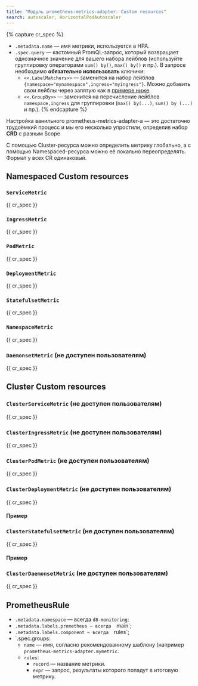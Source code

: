 ```yaml
---
title: "Модуль prometheus-metrics-adapter: Custom resources"
search: autoscaler, HorizontalPodAutoscaler 
---
```


{% capture cr_spec %}
* `.metadata.name` — имя метрики, используется в HPA.
* `.spec.query` — кастомный PromQL-запрос, который возвращает однозначное значение для вашего набора лейблов (используйте группировку операторами `sum() by()`, `max() by()` и пр.). В запросе необходимо **обязательно использовать** ключики:
    * `<<.LabelMatchers>>` — заменится на набор лейблов `{namespace="mynamespace",ingress="myingress"}`. Можно добавить свои лейблы через запятую как в [примере ниже](usage.html#пример-использования-кастомных-метрик-с-размером-очереди-rabbitmq).
    * `<<.GroupBy>>` — заменится на перечисление лейблов `namespace,ingress` для группировки (`max() by(...)`, `sum() by (...)` и пр.).
{% endcapture %}

Настройка ванильного prometheus-metrics-adapter-а — это достаточно трудоёмкий процесс и мы его несколько упростили, определив набор **CRD** с разным Scope

С помощью Cluster-ресурса можно определить метрику глобально, а с помощью Namespaced-ресурса можно её локально переопределять. Формат у всех CR одинаковый.

## Namespaced Custom resources
### `ServiceMetric`
{{ cr_spec }}

### `IngressMetric`
{{ cr_spec }}

### `PodMetric`
{{ cr_spec }}

### `DeploymentMetric`
{{ cr_spec }}

### `StatefulsetMetric`
{{ cr_spec }}

### `NamespaceMetric`
{{ cr_spec }}

### `DaemonsetMetric` (не доступен пользователям)
{{ cr_spec }}

## Cluster Custom resources

### `ClusterServiceMetric` (не доступен пользователям)
{{ cr_spec }}

### `ClusterIngressMetric` (не доступен пользователям)
{{ cr_spec }}

### `ClusterPodMetric` (не доступен пользователям)
{{ cr_spec }}

### `ClusterDeploymentMetric` (не доступен пользователям)
{{ cr_spec }}
#### Пример

### `ClusterStatefulsetMetric` (не доступен пользователям)
{{ cr_spec }}
#### Пример

### `ClusterDaemonsetMetric` (не доступен пользователям)
{{ cr_spec }}

## PrometheusRule

* `.metadata.namespace` — всегда `d8-monitoring`;
* `.metadata.labels.prometheus — всегда  `main`;
* `.metadata.labels.component — всегда  `rules`;
* `.spec.groups:
    * `name` — имя, согласно рекомендованному шаблону (например `prometheus-metrics-adapter.mymetric`.
    * `rules`:
      * `record` — название метрики.
      * `expr` — запрос, результаты которого попадут в итоговую метрику.
